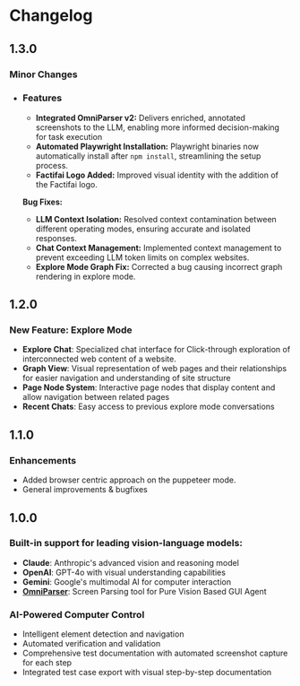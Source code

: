 # Changelog

## 1.3.0

### Minor Changes

- ### Features

  - **Integrated OmniParser v2:** Delivers enriched, annotated screenshots to the LLM, enabling more informed decision-making for task execution
  - **Automated Playwright Installation:** Playwright binaries now automatically install after `npm install`, streamlining the setup process.
  - **Factifai Logo Added:** Improved visual identity with the addition of the Factifai logo.

  **Bug Fixes:**

  - **LLM Context Isolation:** Resolved context contamination between different operating modes, ensuring accurate and isolated responses.
  - **Chat Context Management:** Implemented context management to prevent exceeding LLM token limits on complex websites.
  - **Explore Mode Graph Fix:** Corrected a bug causing incorrect graph rendering in explore mode.

## 1.2.0

### New Feature: Explore Mode

- **Explore Chat**: Specialized chat interface for Click-through exploration of interconnected web content of a website.
- **Graph View**: Visual representation of web pages and their relationships for easier navigation and understanding of site structure
- **Page Node System**: Interactive page nodes that display content and allow navigation between related pages
- **Recent Chats**: Easy access to previous explore mode conversations

## 1.1.0

### Enhancements

- Added browser centric approach on the puppeteer mode.
- General improvements & bugfixes

## 1.0.0

### Built-in support for leading vision-language models:

- **Claude**: Anthropic's advanced vision and reasoning model
- **OpenAI**: GPT-4o with visual understanding capabilities
- **Gemini**: Google's multimodal AI for computer interaction
- **[OmniParser](https://github.com/microsoft/OmniParser)**: Screen Parsing tool for Pure Vision Based GUI Agent

### AI-Powered Computer Control

- Intelligent element detection and navigation
- Automated verification and validation
- Comprehensive test documentation with automated screenshot capture for each step
- Integrated test case export with visual step-by-step documentation
